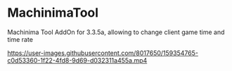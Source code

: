 # MachinimaTool
Machinima Tool AddOn for 3.3.5a, allowing to change client game time and time rate


https://user-images.githubusercontent.com/8017650/159354765-c0d53360-1f22-4fd8-9d69-d032311a455a.mp4
